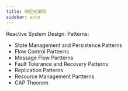 ```yaml
---
title: 响应式编程
sidebar: auto
---
```


Reactive System Design: Patterns:

-   State Management and Persistence Patterns
-   Flow Control Partterns
-   Message Flow Partterns
-   Fault Tolerance and Recovery Patterns
-   Replication Patterns
-   Resource Management Partterns
-   CAP Theorem
